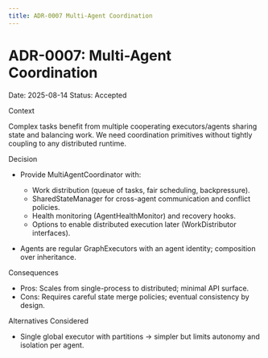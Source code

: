```yaml
---
title: ADR-0007 Multi-Agent Coordination
---
```


# ADR-0007: Multi-Agent Coordination

Date: 2025-08-14
Status: Accepted

Context

Complex tasks benefit from multiple cooperating executors/agents sharing state and balancing work. We need
coordination primitives without tightly coupling to any distributed runtime.

Decision

- Provide MultiAgentCoordinator with:
  - Work distribution (queue of tasks, fair scheduling, backpressure).
  - SharedStateManager for cross-agent communication and conflict policies.
  - Health monitoring (AgentHealthMonitor) and recovery hooks.
  - Options to enable distributed execution later (WorkDistributor interfaces).

- Agents are regular GraphExecutors with an agent identity; composition over inheritance.

Consequences

- Pros: Scales from single-process to distributed; minimal API surface.
- Cons: Requires careful state merge policies; eventual consistency by design.

Alternatives Considered

- Single global executor with partitions → simpler but limits autonomy and isolation per agent.


